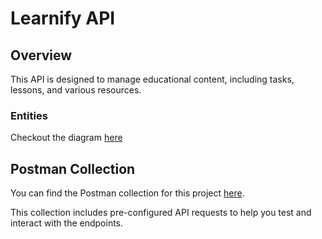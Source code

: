 # Learnify API

## Overview

This API is designed to manage educational content, including tasks, lessons, and various resources.

### Entities

Checkout the diagram [here](/_docs/learnifyAPI.drawio.png)

## Postman Collection

You can find the Postman collection for this project [here](/_docs/LearnifyAPI.postman_collection.json).

This collection includes pre-configured API requests to help you test and interact with the endpoints.
